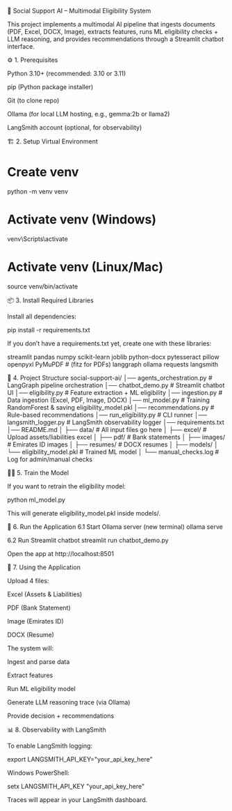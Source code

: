 📘 Social Support AI – Multimodal Eligibility System

This project implements a multimodal AI pipeline that ingests documents (PDF, Excel, DOCX, Image), extracts features, runs ML eligibility checks + LLM reasoning, and provides recommendations through a Streamlit chatbot interface.

⚙️ 1. Prerequisites

Python 3.10+ (recommended: 3.10 or 3.11)

pip (Python package installer)

Git (to clone repo)

Ollama (for local LLM hosting, e.g., gemma:2b or llama2)

LangSmith account (optional, for observability)

🏗️ 2. Setup Virtual Environment
# Create venv
python -m venv venv

# Activate venv (Windows)
venv\Scripts\activate

# Activate venv (Linux/Mac)
source venv/bin/activate

📦 3. Install Required Libraries

Install all dependencies:

pip install -r requirements.txt


If you don’t have a requirements.txt yet, create one with these libraries:

streamlit
pandas
numpy
scikit-learn
joblib
python-docx
pytesseract
pillow
openpyxl
PyMuPDF   # (fitz for PDFs)
langgraph
ollama
requests
langsmith

📂 4. Project Structure
social-support-ai/
│── agents_orchestration.py   # LangGraph pipeline orchestration
│── chatbot_demo.py            # Streamlit chatbot UI
│── eligibility.py             # Feature extraction + ML eligibility
│── ingestion.py               # Data ingestion (Excel, PDF, Image, DOCX)
│── ml_model.py                # Training RandomForest & saving eligibility_model.pkl
│── recommendations.py         # Rule-based recommendations
│── run_eligibility.py         # CLI runner
│── langsmith_logger.py        # LangSmith observability logger
│── requirements.txt
│── README.md
│
├── data/                      # All input files go here
│   ├── excel/                 # Upload assets/liabilities excel
│   ├── pdf/                   # Bank statements
│   ├── images/                # Emirates ID images
│   ├── resumes/               # DOCX resumes
│
├── models/
│   └── eligibility_model.pkl  # Trained ML model
│
└── manual_checks.log          # Log for admin/manual checks

🧑‍🏫 5. Train the Model

If you want to retrain the eligibility model:

python ml_model.py


This will generate eligibility_model.pkl inside models/.

🚀 6. Run the Application
6.1 Start Ollama server (new terminal)
ollama serve

6.2 Run Streamlit chatbot
streamlit run chatbot_demo.py


Open the app at http://localhost:8501

🔗 7. Using the Application

Upload 4 files:

Excel (Assets & Liabilities)

PDF (Bank Statement)

Image (Emirates ID)

DOCX (Resume)

The system will:

Ingest and parse data

Extract features

Run ML eligibility model

Generate LLM reasoning trace (via Ollama)

Provide decision + recommendations

📊 8. Observability with LangSmith

To enable LangSmith logging:

export LANGSMITH_API_KEY="your_api_key_here"


Windows PowerShell:

setx LANGSMITH_API_KEY "your_api_key_here"


Traces will appear in your LangSmith dashboard.
